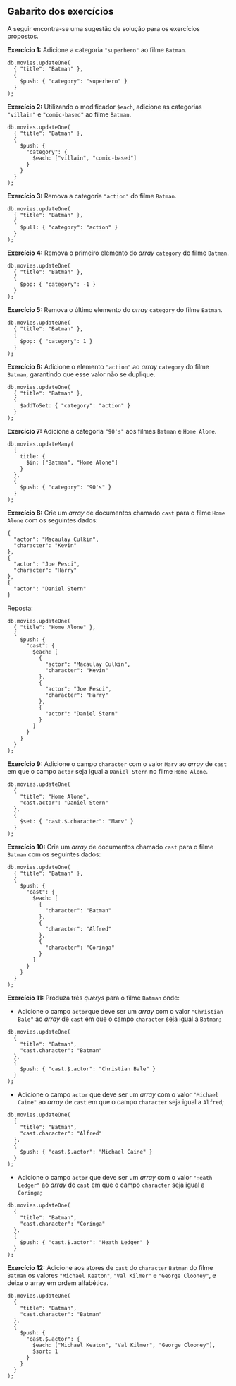 ## Gabarito dos exercícios

A seguir encontra-se uma sugestão de solução para os exercícios propostos.

**Exercício 1:** Adicione a categoria `"superhero"` ao filme `Batman`.

```language-javascript
db.movies.updateOne(
  { "title": "Batman" },
  {
    $push: { "category": "superhero" }
  }
);
```

**Exercício 2:** Utilizando o modificador `$each`, adicione as categorias `"villain"` e `"comic-based"` ao filme `Batman`.

```language-javascript
db.movies.updateOne(
  { "title": "Batman" },
  {
    $push: {
      "category": {
        $each: ["villain", "comic-based"]
      }
    }
  }
);
```

**Exercício 3:** Remova a categoria `"action"` do filme `Batman`.

```language-javascript
db.movies.updateOne(
  { "title": "Batman" },
  {
    $pull: { "category": "action" }
  }
);
```

**Exercício 4:** Remova o primeiro elemento do *array* `category` do filme `Batman`.

```language-javascript
db.movies.updateOne(
  { "title": "Batman" },
  {
    $pop: { "category": -1 }
  }
);
```

**Exercício 5:** Remova o último elemento do *array* `category` do filme `Batman`.

```language-javascript
db.movies.updateOne(
  { "title": "Batman" },
  {
    $pop: { "category": 1 }
  }
);
```

**Exercício 6:** Adicione o elemento `"action"` ao *array* `category` do filme `Batman`, garantindo que esse valor não se duplique.

```language-javascript
db.movies.updateOne(
  { "title": "Batman" },
  {
    $addToSet: { "category": "action" }
  }
);
```

**Exercício 7:** Adicione a categoria `"90's"` aos filmes `Batman` e `Home Alone`.

```language-javascript
db.movies.updateMany(
  {
    title: {
      $in: ["Batman", "Home Alone"]
    }
  },
  {
    $push: { "category": "90's" }
  }
);
```

**Exercício 8:** Crie um *array* de documentos chamado `cast` para o filme `Home Alone` com os seguintes dados:

```language-javascript
{
  "actor": "Macaulay Culkin",
  "character": "Kevin"
},
{
  "actor": "Joe Pesci",
  "character": "Harry"
},
{
  "actor": "Daniel Stern"
}
```

Reposta:

```language-javascript
db.movies.updateOne(
  { "title": "Home Alone" },
  {
    $push: {
      "cast": {
        $each: [
          {
            "actor": "Macaulay Culkin",
            "character": "Kevin"
          },
          {
            "actor": "Joe Pesci",
            "character": "Harry"
          },
          {
            "actor": "Daniel Stern"
          }
        ]
      }
    }
  }
);
```

**Exercício 9:** Adicione o campo `character` com o valor `Marv` ao *array* de `cast` em que o campo `actor` seja igual a `Daniel Stern` no filme `Home Alone`.

```language-javascript
db.movies.updateOne(
  {
    "title": "Home Alone",
    "cast.actor": "Daniel Stern"
  },
  {
    $set: { "cast.$.character": "Marv" }
  }
);
```

**Exercício 10:** Crie um *array* de documentos chamado `cast` para o filme `Batman` com os seguintes dados:

```language-javascript
db.movies.updateOne(
  { "title": "Batman" },
  {
    $push: {
      "cast": {
        $each: [
          {
            "character": "Batman"
          },
          {
            "character": "Alfred"
          },
          {
            "character": "Coringa"
          }
        ]
      }
    }
  }
);
```

**Exercício 11:** Produza três *querys* para o filme `Batman` onde:

* Adicione o campo `actor`que deve ser um *array* com o valor `"Christian Bale"` ao *array* de `cast` em que o campo `character` seja igual a `Batman`;

```language-javascript
db.movies.updateOne(
  {
    "title": "Batman",
    "cast.character": "Batman"
  },
  {
    $push: { "cast.$.actor": "Christian Bale" }
  }
);
```

* Adicione o campo `actor` que deve ser um *array* com o valor `"Michael Caine"` ao *array* de `cast` em que o campo `character` seja igual a `Alfred`;

```language-javascript
db.movies.updateOne(
  {
    "title": "Batman",
    "cast.character": "Alfred"
  },
  {
    $push: { "cast.$.actor": "Michael Caine" }
  }
);
```

* Adicione o campo `actor` que deve ser um *array* com o valor `"Heath Ledger"` ao *array* de `cast` em que o campo `character` seja igual a `Coringa`;

```language-javascript
db.movies.updateOne(
  {
    "title": "Batman",
    "cast.character": "Coringa"
  },
  {
    $push: { "cast.$.actor": "Heath Ledger" }
  }
);
```

**Exercício 12:** Adicione aos atores de `cast` do `character` `Batman` do filme `Batman` os valores `"Michael Keaton"`, `"Val Kilmer"` e	`"George Clooney"`, e deixe o array em ordem alfabética.

```language-javascript
db.movies.updateOne(
  {
    "title": "Batman",
    "cast.character": "Batman"
  },
  {
    $push: { 
      "cast.$.actor": { 
        $each: ["Michael Keaton", "Val Kilmer", "George Clooney"],
        $sort: 1
      }
    }
  }
);
```